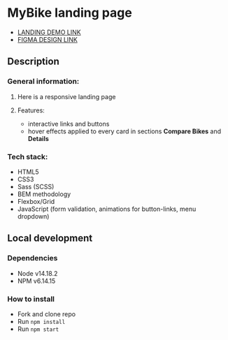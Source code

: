 # MyBike landing page
- [LANDING DEMO LINK](https://jstmpelowycz.github.io/my-bike_landing_page/)
- [FIGMA DESIGN LINK](https://www.figma.com/file/Ic3SlZjkATYaS7uTifZAIk/BIKE)

## Description
### General information:
1. Here is a responsive landing page

2. Features:
   - interactive links and buttons
   - hover effects applied to every card in sections **Compare Bikes** and **Details**

### Tech stack:
- HTML5
- CSS3
- Sass (SCSS)
- BEM methodology
- Flexbox/Grid
- JavaScript (form validation, animations for button-links, menu dropdown)

## Local development
### Dependencies
* Node v14.18.2
* NPM v6.14.15

### How to install
* Fork and clone repo
* Run `npm install`
* Run `npm start`
